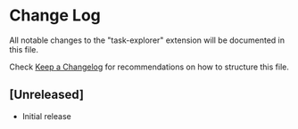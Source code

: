 # Change Log

All notable changes to the "task-explorer" extension will be documented in this file.

Check [Keep a Changelog](http://keepachangelog.com/) for recommendations on how to structure this file.

## [Unreleased]

- Initial release